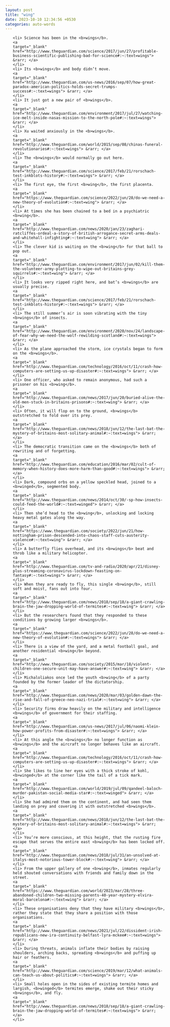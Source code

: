 ```yaml
---
layout: post
title: "wing"
date: 2023-10-10 12:34:56 +0530
categories: auto-words
---
```

<ol>

    <li> Science has been in the <b>wings</b>.
    <a 
    target="_blank" 
    href="http://www.theguardian.com/science/2017/jun/27/profitable-business-scientific-publishing-bad-for-science#:~:text=wings"> &rarr; </a>
    </li>
    <li> Its <b>wings</b> and body didn’t move.
    <a 
    target="_blank" 
    href="http://www.theguardian.com/us-news/2016/sep/07/how-great-paradox-american-politics-holds-secret-trumps-success#:~:text=wings"> &rarr; </a>
    </li>
    <li> It just got a new pair of <b>wings</b>.
    <a 
    target="_blank" 
    href="http://www.theguardian.com/environment/2017/jul/27/watching-ice-melt-inside-nasas-mission-to-the-north-pole#:~:text=wings"> &rarr; </a>
    </li>
    <li> Xu waited anxiously in the <b>wings</b>.
    <a 
    target="_blank" 
    href="http://www.theguardian.com/world/2015/sep/08/chinas-funeral-revolutionaries#:~:text=wings"> &rarr; </a>
    </li>
    <li> The <b>wings</b> would normally go out here.
    <a 
    target="_blank" 
    href="http://www.theguardian.com/science/2017/feb/21/rorschach-test-inkblots-history#:~:text=wings"> &rarr; </a>
    </li>
    <li> The first eye, the first <b>wing</b>, the first placenta.
    <a 
    target="_blank" 
    href="https://www.theguardian.com/science/2022/jun/28/do-we-need-a-new-theory-of-evolution#:~:text=wing"> &rarr; </a>
    </li>
    <li> At times she has been chained to a bed in a psychiatric <b>wing</b>.
    <a 
    target="_blank" 
    href="http://www.theguardian.com/news/2020/jan/23/zaghari-ratcliffes-ordeal-a-story-of-british-arrogance-secret-arms-deals-and-whitehall-infighting#:~:text=wing"> &rarr; </a>
    </li>
    <li> The clever kid is waiting on the <b>wing</b> for that ball to pop out.
    <a 
    target="_blank" 
    href="http://www.theguardian.com/environment/2017/jun/02/kill-them-the-volunteer-army-plotting-to-wipe-out-britains-grey-squirrels#:~:text=wing"> &rarr; </a>
    </li>
    <li> It looks very ripped right here, and bat’s <b>wings</b> are usually precise.
    <a 
    target="_blank" 
    href="http://www.theguardian.com/science/2017/feb/21/rorschach-test-inkblots-history#:~:text=wings"> &rarr; </a>
    </li>
    <li> The still summer’s air is soon vibrating with the tiny <b>wings</b> of insects.
    <a 
    target="_blank" 
    href="http://www.theguardian.com/environment/2020/nov/24/landscape-of-fear-why-we-need-the-wolf-rewilding-scotland#:~:text=wings"> &rarr; </a>
    </li>
    <li> As the plane approached the storm, ice crystals began to form on the <b>wings</b>.
    <a 
    target="_blank" 
    href="http://www.theguardian.com/technology/2016/oct/11/crash-how-computers-are-setting-us-up-disaster#:~:text=wings"> &rarr; </a>
    </li>
    <li> One officer, who asked to remain anonymous, had such a prisoner on his <b>wing</b>.
    <a 
    target="_blank" 
    href="http://www.theguardian.com/news/2017/jun/20/buried-alive-the-old-men-stuck-in-britains-prisons#:~:text=wing"> &rarr; </a>
    </li>
    <li> Often, it will flop on to the ground, <b>wings</b> outstretched to fold over its prey.
    <a 
    target="_blank" 
    href="http://www.theguardian.com/news/2018/jun/12/the-last-bat-the-mystery-of-britains-most-solitary-animal#:~:text=wings"> &rarr; </a>
    </li>
    <li> The democratic transition came on the <b>wings</b> both of rewriting and of forgetting.
    <a 
    target="_blank" 
    href="http://www.theguardian.com/education/2016/mar/02/cult-of-memory-when-history-does-more-harm-than-good#:~:text=wings"> &rarr; </a>
    </li>
    <li> Dark, compound orbs on a yellow speckled head, joined to a <b>winged</b>, segmented body.
    <a 
    target="_blank" 
    href="http://www.theguardian.com/news/2014/oct/30/-sp-how-insects-could-feed-the-world#:~:text=winged"> &rarr; </a>
    </li>
    <li> Then she’d head to the <b>wing</b>, unlocking and locking heavy metal gates along the way.
    <a 
    target="_blank" 
    href="https://www.theguardian.com/society/2022/jun/21/how-nottingham-prison-descended-into-chaos-staff-cuts-austerity-violence#:~:text=wing"> &rarr; </a>
    </li>
    <li> A butterfly flies overhead, and its <b>wings</b> beat and throb like a military helicopter.
    <a 
    target="_blank" 
    href="http://www.theguardian.com/tv-and-radio/2020/apr/21/disney-plus-streaming-coronavirus-lockdown-feasting-on-fantasy#:~:text=wings"> &rarr; </a>
    </li>
    <li> When they are ready to fly, this single <b>wing</b>, still soft and moist, fans out into four.
    <a 
    target="_blank" 
    href="http://www.theguardian.com/news/2018/sep/18/a-giant-crawling-brain-the-jaw-dropping-world-of-termites#:~:text=wing"> &rarr; </a>
    </li>
    <li> But the researchers found that they responded to these conditions by growing larger <b>wings</b>.
    <a 
    target="_blank" 
    href="https://www.theguardian.com/science/2022/jun/28/do-we-need-a-new-theory-of-evolution#:~:text=wings"> &rarr; </a>
    </li>
    <li> There is a view of the yard, and a metal football goal, and another residential <b>wing</b> beyond.
    <a 
    target="_blank" 
    href="http://www.theguardian.com/society/2015/mar/18/violent-children-one-secure-unit-may-have-answer#:~:text=wing"> &rarr; </a>
    </li>
    <li> Michaloliakos once led the youth <b>wing</b> of a party founded by the former leader of the dictatorship.
    <a 
    target="_blank" 
    href="http://www.theguardian.com/news/2020/mar/03/golden-dawn-the-rise-and-fall-of-greece-neo-nazi-trial#:~:text=wing"> &rarr; </a>
    </li>
    <li> Security firms draw heavily on the military and intelligence <b>wings</b> of government for their staffing.
    <a 
    target="_blank" 
    href="http://www.theguardian.com/us-news/2017/jul/06/naomi-klein-how-power-profits-from-disaster#:~:text=wings"> &rarr; </a>
    </li>
    <li> At this angle the <b>wings</b> no longer function as <b>wings</b> and the aircraft no longer behaves like an aircraft.
    <a 
    target="_blank" 
    href="http://www.theguardian.com/technology/2016/oct/11/crash-how-computers-are-setting-us-up-disaster#:~:text=wings"> &rarr; </a>
    </li>
    <li> She likes to line her eyes with a thick stroke of kohl, <b>winged</b> at the corner like the tail of a tick mark.
    <a 
    target="_blank" 
    href="http://www.theguardian.com/world/2019/jul/09/qandeel-baloch-murder-pakistan-social-media-star#:~:text=winged"> &rarr; </a>
    </li>
    <li> She had admired them on the continent, and had seen them landing on prey and covering it with outstretched <b>wings</b>.
    <a 
    target="_blank" 
    href="http://www.theguardian.com/news/2018/jun/12/the-last-bat-the-mystery-of-britains-most-solitary-animal#:~:text=wings"> &rarr; </a>
    </li>
    <li> You’re more conscious, at this height, that the rusting fire escape that serves the entire east <b>wing</b> has been locked off.
    <a 
    target="_blank" 
    href="http://www.theguardian.com/news/2018/jul/31/an-unsolved-at-italys-most-notorious-tower-block#:~:text=wing"> &rarr; </a>
    </li>
    <li> From the upper gallery of one <b>wing</b>, inmates regularly held shouted conversations with friends and family down in the street.
    <a 
    target="_blank" 
    href="https://www.theguardian.com/world/2023/mar/28/three-abandoned-children-two-missing-parents-40-year-mystery-elvira-moral-barcelona#:~:text=wing"> &rarr; </a>
    </li>
    <li> These organisations deny that they have military <b>wings</b>, rather they state that they share a position with those organisations.
    <a 
    target="_blank" 
    href="http://www.theguardian.com/news/2021/jul/22/dissident-irish-republicans-new-ira-continuity-belfast-lyra-mckee#:~:text=wings"> &rarr; </a>
    </li>
    <li> During threats, animals inflate their bodies by raising shoulders, arching backs, spreading <b>wings</b> and puffing up hair or feathers.
    <a 
    target="_blank" 
    href="http://www.theguardian.com/science/2019/mar/12/what-animals-can-teach-us-about-politics#:~:text=wings"> &rarr; </a>
    </li>
    <li> Small holes open in the sides of existing termite homes and largish, <b>winged</b> termites emerge, shake out their sticky <b>wings</b>, and fly.
    <a 
    target="_blank" 
    href="http://www.theguardian.com/news/2018/sep/18/a-giant-crawling-brain-the-jaw-dropping-world-of-termites#:~:text=wings"> &rarr; </a>
    </li>